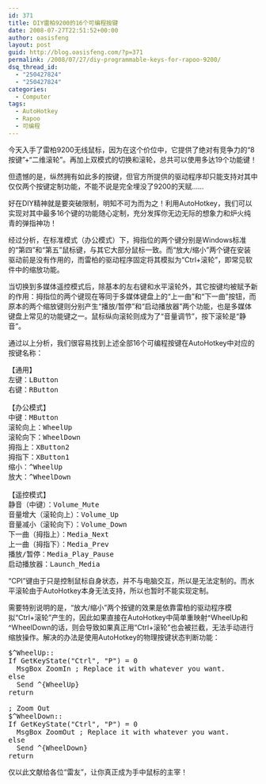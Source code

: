 ```yaml
---
id: 371
title: DIY雷柏9200的16个可编程按键
date: 2008-07-27T22:51:52+00:00
author: oasisfeng
layout: post
guid: http://blog.oasisfeng.com/?p=371
permalink: /2008/07/27/diy-programmable-keys-for-rapoo-9200/
dsq_thread_id:
  - "250427824"
  - "250427824"
categories:
  - Computer
tags:
  - AutoHotkey
  - Rapoo
  - 可编程
---
```

今天入手了雷柏9200无线鼠标，因为在这个价位中，它提供了绝对有竞争力的“8按键”+“二维滚轮”。再加上双模式的切换和滚轮，总共可以使用多达19个功能键！

但遗憾的是，纵然拥有如此多的按键，但官方所提供的驱动程序却只能支持对其中仅仅两个按键定制功能，不能不说是完全埋没了9200的天赋……

好在DIY精神就是要突破限制，明知不可为而为之！利用AutoHotkey，我们可以实现对其中最多16个键的功能随心定制，充分发挥你无边无际的想象力和炉火纯青的弹指神功！

<!--more-->经过分析，在标准模式（办公模式）下，拇指位的两个键分别是Windows标准的“第四”和“第五”鼠标键，与其它大部分鼠标一致。而“放大/缩小”两个键在安装驱动前是没有作用的，而雷柏的驱动程序固定将其模拟为“Ctrl+滚轮”，即常见软件中的缩放功能。

当切换到多媒体遥控模式后，除基本的左右键和水平滚轮外，其它按键均被赋予新的作用：拇指位的两个键现在等同于多媒体键盘上的“上一曲”和“下一曲”按钮，而原本的两个缩放键则分别产生“播放/暂停”和“启动播放器”两个功能，也是多媒体键盘上常见的功能键之一。鼠标纵向滚轮则成为了“音量调节”，按下滚轮是“静音”。

通过以上分析，我们很容易找到上述全部16个可编程按键在AutoHotkey中对应的按键名称：

<pre>【通用】
左键：LButton
右键：RButton

【办公模式】
中键：MButton
滚轮向上：WheelUp
滚轮向下：WheelDown
拇指上：XButton2
拇指下：XButton1
缩小：^WheelUp
放大：^WheelDown

【遥控模式】
静音（中键）：Volume_Mute
音量增大（滚轮向上）：Volume_Up
音量减小（滚轮向下）：Volume_Down
下一曲（拇指上）：Media_Next
上一曲（拇指下）：Media_Prev
播放/暂停：Media_Play_Pause
启动播放器：Launch_Media</pre>

“CPI”键由于只是控制鼠标自身状态，并不与电脑交互，所以是无法定制的。而水平滚轮由于AutoHotkey本身无法支持，所以也暂时不能实现定制。

需要特别说明的是，“放大/缩小”两个按键的效果是依靠雷柏的驱动程序模拟“Ctrl+滚轮”产生的，因此如果直接在AutoHotkey中简单重映射^WheelUp和^WheelDown的话，则会导致如果真正用“Ctrl+滚轮”也会被拦截，无法手动进行缩放操作。解决的办法是使用AutoHotkey的物理按键状态判断功能：

<pre>$^WheelUp::
If GetKeyState("Ctrl", "P") = 0
  MsgBox ZoomIn ; Replace it with whatever you want.
else
  Send ^{WheelUp}
return

; Zoom Out
$^WheelDown::
If GetKeyState("Ctrl", "P") = 0
  MsgBox ZoomOut ; Replace it with whatever you want.
else
  Send ^{WheelDown}
return</pre>

仅以此文献给各位“雷友”，让你真正成为手中鼠标的主宰！